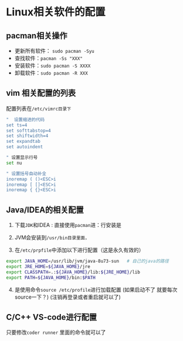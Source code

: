 # Linux相关软件的配置

## pacman相关操作

- 更新所有软件： `sudo pacman -Syu`
- 查找软件：`pacman -Ss "XXX"`
- 安装软件：`sudo pacman -S XXXX`
- 卸载软件：`sudo pacman -R XXX`

## vim  相关配置的列表

配置列表在`/etc/vimrc目录下`

```bash
"  设置缩进的代码
set ts=4
set softtabstop=4
set shiftwidth=4
set expandtab
set autoindent

" 设置显示行号
set nu

" 设置括号自动补全
inoremap ( ()<ESC>i
inoremap [ []<ESC>i
inoremap { {}<ESC>i
```



## Java/IDEA的相关配置

1. 下载`JDK`和IDEA : 直接使用`pacman`进：行安装是

2. JVM会安装到`/usr/bin目录里面，`

3. 在`/etc/prpfile`中添加以下进行配置（这是永久有效的）

```bash
export JAVA_HOME=/usr/lib/jvm/java-8u73-sun   # 自己的java的路径
export JRE_HOME=${JAVA_HOME}/jre   
export CLASSPATH=.:${JAVA_HOME}/lib:${JRE_HOME}/lib   
export PATH=${JAVA_HOME}/bin:$PATH 
```

4. 是使用命令`source /etc/profile`进行加载配置 (如果启动不了 就要每次source一下？)  (注销再登录或者重启就可以了)

## C/C++ VS-code进行配置

只要修改`coder runner` 里面的命令就可以了

